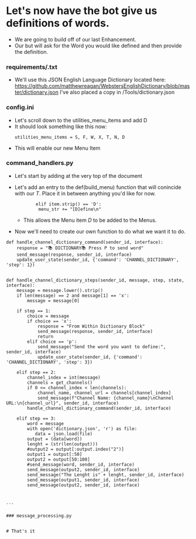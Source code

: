 
# Let's now have the bot give us definitions of words. 
- We are going to build off of our last Enhancement.
- Our but will ask for the Word you would like defined and then provide the definition. 


### requirements/.txt
- We'll use this JSON English Language Dictionary located here: https://github.com/matthewreagan/WebstersEnglishDictionary/blob/master/dictionary.json I've also placed a copy in /Tools/dictionary.json
  
### config.ini
- Let's scroll down to the utilities_menu_items and add D
- It should look something like this now:
  ```
  utilities_menu_items = S, F, W, X, T, N, D
   ```
- This will enable our new Menu Item

  
### command_handlers.py

- Let's start by adding at the very top of the document 

 - Let's add an entry to the def(build_menu) function that will conincide with our *T*. Place it in between anything you'd like for now. 
   ```
           elif item.strip() == 'D':
            menu_str += "[D]efine\n"
   ```
     - This allows the Menu item *D* to be added to the Menus.
- Now we'll need to create our own function to do what we want it to do.
````
def handle_channel_dictionary_command(sender_id, interface):
    response = "📚 DICTIONARY📚 Press P to send word"
    send_message(response, sender_id, interface)
    update_user_state(sender_id, {'command': 'CHANNEL_DICTIONARY', 'step': 1})


def handle_channel_dictionary_steps(sender_id, message, step, state, interface):
    message = message.lower().strip()
    if len(message) == 2 and message[1] == 'x':
        message = message[0]

    if step == 1:
        choice = message
        if choice == 'x':
            response = "From Within Dictionary Block"
            send_message(response, sender_id, interface)
            return
        elif choice == 'p':
            send_message("Send the word you want to define:", sender_id, interface)
            update_user_state(sender_id, {'command': 'CHANNEL_DICTIONARY', 'step': 3})

    elif step == 2:
        channel_index = int(message)
        channels = get_channels()
        if 0 <= channel_index < len(channels):
            channel_name, channel_url = channels[channel_index]
            send_message(f"Channel Name: {channel_name}\nChannel URL:\n{channel_url}", sender_id, interface)
        handle_channel_dictionary_command(sender_id, interface)

    elif step == 3:
        word = message
        with open('dictionary.json', 'r') as file:
           data = json.load(file)
        output = (data[word])
        lenght = (str(len(output)))
        #output2 = output[:output.index("2")]  
        output1 = output[:50]  
        output2 = output[50:100]          
        #send_message(word, sender_id, interface)
        send_message(output2, sender_id, interface)
        send_message("The Lenght is" + lenght, sender_id, interface)
        send_message(output1, sender_id, interface)
        send_message(output2, sender_id, interface)
        


```

### message_processing.py


# That's it


